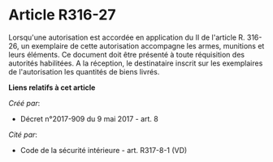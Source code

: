 # Article R316-27

Lorsqu'une autorisation est accordée en application du II de l'article R. 316-26, un exemplaire de cette autorisation
accompagne les armes, munitions et leurs éléments. Ce document doit être présenté à toute réquisition des autorités
habilitées. A la réception, le destinataire inscrit sur les exemplaires de l'autorisation les quantités de biens livrés.

**Liens relatifs à cet article**

_Créé par_:

  - Décret n°2017-909 du 9 mai 2017 - art. 8

_Cité par_:

  - Code de la sécurité intérieure - art. R317-8-1 (VD)
